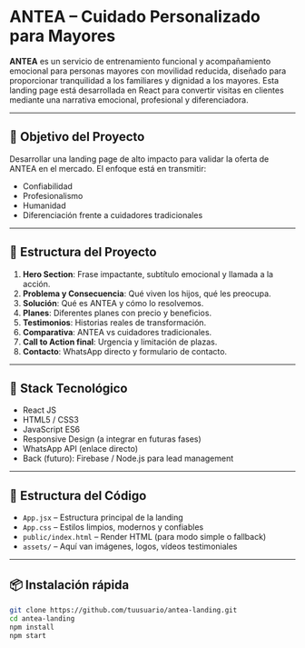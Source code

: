 # ANTEA – Cuidado Personalizado para Mayores

**ANTEA** es un servicio de entrenamiento funcional y acompañamiento emocional para personas mayores con movilidad reducida, diseñado para proporcionar tranquilidad a los familiares y dignidad a los mayores. Esta landing page está desarrollada en React para convertir visitas en clientes mediante una narrativa emocional, profesional y diferenciadora.

---

## 🚀 Objetivo del Proyecto

Desarrollar una landing page de alto impacto para validar la oferta de ANTEA en el mercado. El enfoque está en transmitir:
- Confiabilidad
- Profesionalismo
- Humanidad
- Diferenciación frente a cuidadores tradicionales

---

## 🧱 Estructura del Proyecto

1. **Hero Section**: Frase impactante, subtítulo emocional y llamada a la acción.
2. **Problema y Consecuencia**: Qué viven los hijos, qué les preocupa.
3. **Solución**: Qué es ANTEA y cómo lo resolvemos.
4. **Planes**: Diferentes planes con precio y beneficios.
5. **Testimonios**: Historias reales de transformación.
6. **Comparativa**: ANTEA vs cuidadores tradicionales.
7. **Call to Action final**: Urgencia y limitación de plazas.
8. **Contacto**: WhatsApp directo y formulario de contacto.

---

## 🧩 Stack Tecnológico

- React JS
- HTML5 / CSS3
- JavaScript ES6
- Responsive Design (a integrar en futuras fases)
- WhatsApp API (enlace directo)
- Back (futuro): Firebase / Node.js para lead management

---

## 📁 Estructura del Código

- `App.jsx` – Estructura principal de la landing
- `App.css` – Estilos limpios, modernos y confiables
- `public/index.html` – Render HTML (para modo simple o fallback)
- `assets/` – Aquí van imágenes, logos, vídeos testimoniales

---

## 📦 Instalación rápida

```bash
git clone https://github.com/tuusuario/antea-landing.git
cd antea-landing
npm install
npm start
